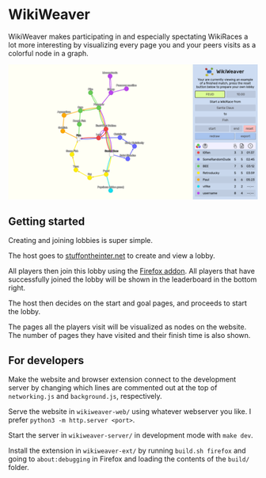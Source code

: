 # WikiWeaver

WikiWeaver makes participating in and especially spectating WikiRaces a lot more interesting by visualizing every page you and your peers visits as a colorful node in a graph. 

![Image of website](example.png)

## Getting started

Creating and joining lobbies is super simple.

The host goes to [stuffontheinter.net](https://stuffontheinter.net) to create and view a lobby.

All players then join this lobby using the [Firefox addon](https://addons.mozilla.org/en-US/firefox/addon/wikiweaver/). All players that have successfully joined the lobby will be shown in the leaderboard in the bottom right.

The host then decides on the start and goal pages, and proceeds to start the lobby.

The pages all the players visit will be visualized as nodes on the website. The number of pages they have visited and their finish time is also shown.

## For developers

Make the website and browser extension connect to the development server by changing which lines are commented out at the top of `networking.js` and `background.js`, respectively. 

Serve the website in `wikiweaver-web/` using whatever webserver you like. I prefer `python3 -m http.server <port>`.

Start the server in `wikiweaver-server/` in development mode with `make dev`.

Install the extension in `wikiweaver-ext/` by running `build.sh firefox` and going to `about:debugging` in Firefox and loading the contents of the `build/` folder.
